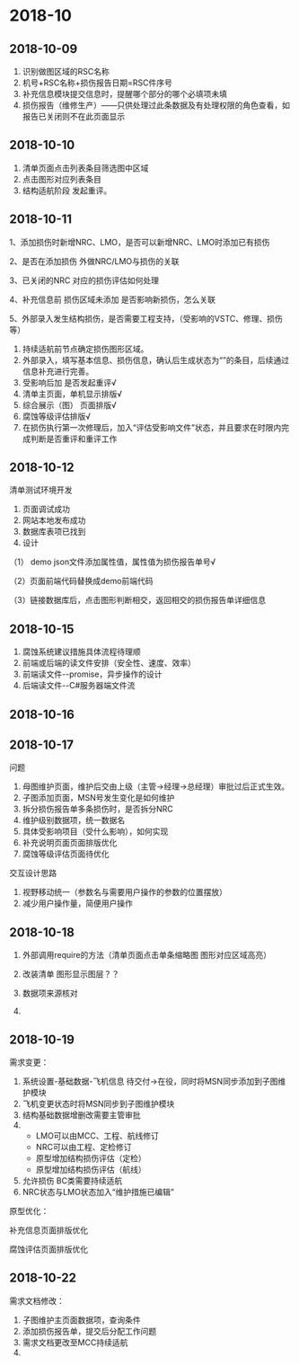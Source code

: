 # 2018-10

## 2018-10-09

1. 识别做图区域的RSC名称
2. 机号+RSC名称+损伤报告日期=RSC件序号
3. 补充信息模块提交信息时，提醒哪个部分的哪个必填项未填
4. 损伤报告（维修生产）——只供处理过此条数据及有处理权限的角色查看，如报告已关闭则不在此页面显示

## 2018-10-10

1. 清单页面点击列表条目筛选图中区域
2. 点击图形对应列表条目
3. 结构适航阶段 发起重评。

## 2018-10-11

1、添加损伤时新增NRC、LMO，是否可以新增NRC、LMO时添加已有损伤

2、是否在添加损伤 外做NRC/LMO与损伤的关联

3、已关闭的NRC 对应的损伤评估如何处理

4、补充信息前   损伤区域未添加 是否影响新损伤，怎么关联

5、外部录入发生结构损伤，是否需要工程支持，（受影响的VSTC、修理、损伤等）





1. 持续适航前节点确定损伤图形区域。
2. 外部录入，填写基本信息、损伤信息，确认后生成状态为“”的条目，后续通过信息补充进行完善。
3. 受影响后加  是否发起重评√
4. 清单主页面，单机显示排版√
5. 综合展示（图） 页面排版√
6. 腐蚀等级评估排版√
7. 在损伤执行第一次修理后，加入“评估受影响文件”状态，并且要求在时限内完成判断是否重评和重评工作

## 2018-10-12

清单测试环境开发

1. 页面调试成功
2. 网站本地发布成功
3. 数据库表项已找到
4. 设计

（1） demo json文件添加属性值，属性值为损伤报告单号√

（2）页面前端代码替换成demo前端代码

（3）链接数据库后，点击图形判断相交，返回相交的损伤报告单详细信息

## 2018-10-15

1. 腐蚀系统建议措施具体流程待理顺
2. 前端或后端的读文件安排（安全性、速度、效率）
3. 前端读文件--promise，异步操作的设计
4. 后端读文件--C#服务器端文件流

## 2018-10-16

## 2018-10-17

问题

1. 母图维护页面，维护后交由上级（主管->经理->总经理）审批过后正式生效。
2. 子图添加页面，MSN号发生变化是如何维护
3. 拆分损伤报告单多条损伤时，是否拆分NRC
4. 维护级别数据项，统一数据名
5. 具体受影响项目（受什么影响），如何实现
6. 补充说明页面页面排版优化
7. 腐蚀等级评估页面待优化

交互设计思路

1. 视野移动统一（参数名与需要用户操作的参数的位置摆放）
2. 减少用户操作量，简便用户操作

## 2018-10-18

1. 外部调用require的方法（清单页面点击单条缩略图 图形对应区域高亮）

2. 改装清单 图形显示图层？？

3. 数据项来源核对
4. 

## 2018-10-19

需求变更：

1. 系统设置-基础数据-飞机信息 待交付->在役，同时将MSN同步添加到子图维护模块
2. 飞机变更状态时将MSN同步到子图维护模块
3. 结构基础数据增删改需要主管审批
4. + LMO可以由MCC、工程、航线修订
   + NRC可以由工程、定检修订
   + 原型增加结构损伤评估（定检）
   + 原型增加结构损伤评估（航线）
5. 允许损伤 BC类需要持续适航
6. NRC状态与LMO状态加入“维护措施已编辑”

原型优化：

补充信息页面排版优化

腐蚀评估页面排版优化



## 2018-10-22

需求文档修改：

1. 子图维护主页面数据项，查询条件
2. 添加损伤报告单，提交后分配工作问题
3. 需求文档更改至MCC持续适航
4. 

